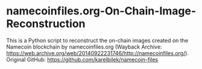 # namecoinfiles.org-On-Chain-Image-Reconstruction
This is a Python script to reconstruct the on-chain images created on the Namecoin blockchain by namecoinfiles.org (Wayback Archive: https://web.archive.org/web/20140922231746/http://namecoinfiles.org/). Original GitHub: https://github.com/karelbilek/namecoin-files
